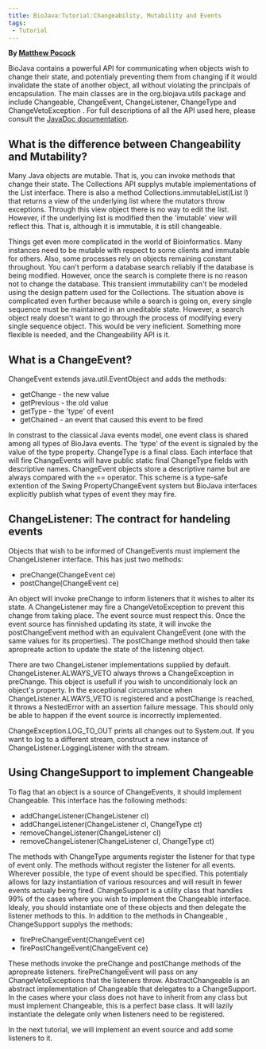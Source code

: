 ```yaml
---
title: BioJava:Tutorial:Changeability, Mutability and Events
tags:
 - Tutorial
---
```


**By [Matthew Pocock](mailto:mrp@sanger.ac.uk)**

BioJava contains a powerful API for communicating when objects wish to
change their state, and potentialy preventing them from changing if it
would invalidate the state of another object, all without violating the
principals of encapsulation. The main classes are in the
org.biojava.utils package and include Changeable, ChangeEvent,
ChangeListener, ChangeType and ChangeVetoException . For full
descriptions of all the API used here, please consult the [JavaDoc
documentation](http://www.biojava.org/docs/api).

What is the difference between Changeability and Mutability?
------------------------------------------------------------

Many Java objects are mutable. That is, you can invoke methods that
change their state. The Collections API supplys mutable implementations
of the List interface. There is also a method
Collections.immutableList(List l) that returns a view of the underlying
list where the mutators throw exceptions. Through this view object there
is no way to edit the list. However, if the underlying list is modified
then the 'imutable' view will reflect this. That is, although it is
immutable, it is still changeable.

Things get even more complicated in the world of Bioinformatics. Many
instances need to be mutable with respect to some clients and immutable
for others. Also, some processes rely on objects remaining constant
throughout. You can't perform a database search reliably if the database
is being modified. However, once the search is complete there is no
reason not to change the database. This transient immutability can't be
modeled using the design pattern used for the Collections. The situation
above is complicated even further because while a search is going on,
every single sequence must be maintained in an uneditable state.
However, a search object realy doesn't want to go through the process of
modifying every single sequence object. This would be very ineficient.
Something more flexible is needed, and the Changeability API is it.

What is a ChangeEvent?
----------------------

ChangeEvent extends java.util.EventObject and adds the methods:

-   getChange - the new value
-   getPrevious - the old value
-   getType - the 'type' of event
-   getChained - an event that caused this event to be fired

In constrast to the classical Java events model, one event class is
shared among all types of BioJava events. The 'type' of the event is
signaled by the value of the type property. ChangeType is a final class.
Each interface that will fire ChangeEvents will have public static final
ChangeType fields with descriptive names. ChangeEvent objects store a
descriptive name but are always compared with the == operator. This
scheme is a type-safe extention of the Swing PropertyChangeEvent system
but BioJava interfaces explicitly publish what types of event they may
fire.

ChangeListener: The contract for handeling events
-------------------------------------------------

Objects that wish to be informed of ChangeEvents must implement the
ChangeListener interface. This has just two methods:

-   preChange(ChangeEvent ce)
-   postChange(ChangeEvent ce)

An object will invoke preChange to inform listeners that it wishes to
alter its state. A ChangeListener may fire a ChangeVetoException to
prevent this change from taking place. The event source must respect
this. Once the event source has finnished updating its state, it will
invoke the postChangeEvent method with an equivalent ChangeEvent (one
with the same values for its properties). The postChange method should
then take apropreate action to update the state of the listening object.

There are two ChangeListener implementations supplied by default.
ChangeListener.ALWAYS\_VETO always throws a ChangeException in
preChange. This object is usefull if you wish to unconditionaly lock an
object's property. In the exceptional circumstance when
ChangeListener.ALWAYS\_VETO is registered and a postChange is reached,
it throws a NestedError with an assertion failure message. This should
only be able to happen if the event source is incorrectly implemented.

ChangeException.LOG\_TO\_OUT prints all changes out to System.out. If
you want to log to a different stream, construct a new instance of
ChangeListener.LoggingListener with the stream.

Using ChangeSupport to implement Changeable
-------------------------------------------

To flag that an object is a source of ChangeEvents, it should implement
Changeable. This interface has the following methods:

-   addChangeListener(ChangeListener cl)
-   addChangeListener(ChangeListener cl, ChangeType ct)
-   removeChangeListener(ChangeListener cl)
-   removeChangeListener(ChangeListener cl, ChangeType ct)

The methods with ChangeType arguments register the listener for that
type of event only. The methods without register the listener for all
events. Wherever possible, the type of event should be specified. This
potentialy allows for lazy instantiation of various resources and will
result in fewer events actualy being fired. ChangeSupport is a utility
class that handles 99% of the cases where you wish to implement the
Changeable interface. Idealy, you should instantiate one of these
objects and then delegate the listener methods to this. In addition to
the methods in Changeable , ChangeSupport supplys the methods:

-   firePreChangeEvent(ChangeEvent ce)
-   firePostChangeEvent(ChangeEvent ce)

These methods invoke the preChange and postChange methods of the
apropreate listeners. firePreChangeEvent will pass on any
ChangeVetoExceptions that the listeners throw. AbstractChangeable is an
abstract implementation of Changeable that delegates to a ChangeSupport.
In the cases where your class does not have to inherit from any class
but must implement Changeable, this is a perfect base class. It will
lazily instantiate the delegate only when listeners need to be
registered.

In the next tutorial, we will implement an event source and add some
listeners to it.
